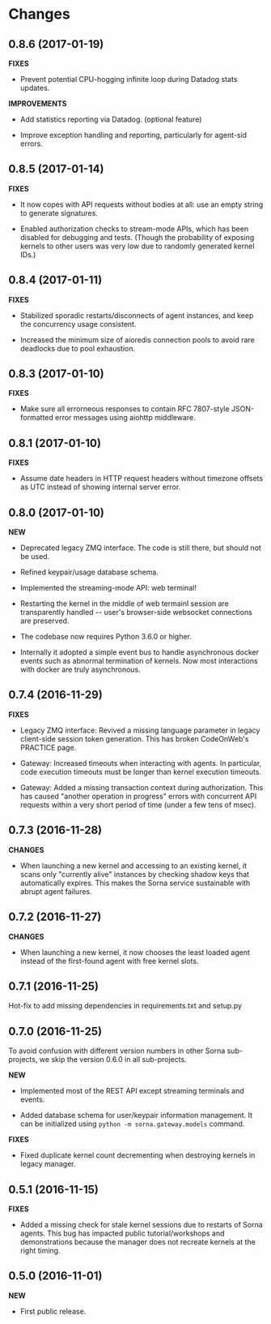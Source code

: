 Changes
=======

0.8.6 (2017-01-19)
------------------

**FIXES**

 - Prevent potential CPU-hogging infinite loop during Datadog stats updates.

**IMPROVEMENTS**

 - Add statistics reporting via Datadog. (optional feature)

 - Improve exception handling and reporting, particularly for agent-sid errors.


0.8.5 (2017-01-14)
------------------

**FIXES**

 - It now copes with API requests without bodies at all: use an empty string to
   generate signatures.

 - Enabled authorization checks to stream-mode APIs, which has been disabled
   for debugging and tests.
   (Though the probability of exposing kernels to other users was very low
   due to randomly generated kernel IDs.)

0.8.4 (2017-01-11)
------------------

**FIXES**

 - Stabilized sporadic restarts/disconnects of agent instances, and keep the
   concurrency usage consistent.

 - Increased the minimum size of aioredis connection pools to avoid rare
   deadlocks due to pool exhaustion.

0.8.3 (2017-01-10)
------------------

**FIXES**

 - Make sure all errorneous responses to contain RFC 7807-style JSON-formatted
   error messages using aiohttp middleware.

0.8.1 (2017-01-10)
------------------

**FIXES**

 - Assume date headers in HTTP request headers without timezone offsets
   as UTC instead of showing internal server error.

0.8.0 (2017-01-10)
------------------

**NEW**

 - Deprecated legacy ZMQ interface.  The code is still there, but should
   not be used.

 - Refined keypair/usage database schema.

 - Implemented the streaming-mode API: web terminal!

 - Restarting the kernel in the middle of web termainl session are transparently
   handled -- user's browser-side websocket connections are preserved.

 - The codebase now requires Python 3.6.0 or higher.

 - Internally it adopted a simple event bus to handle asynchronous docker events
   such as abnormal termination of kernels.  Now most interactions with docker
   are truly asynchronous.

0.7.4 (2016-11-29)
------------------

**FIXES**

 - Legacy ZMQ interface: Revived a missing language parameter in legacy
   client-side session token generation.
   This has broken CodeOnWeb's PRACTICE page.

 - Gateway: Increased timeouts when interacting with agents.
   In particular, code execution timeouts must be longer than kernel execution
   timeouts.

 - Gateway: Added a missing transaction context during authorization.
   This has caused "another operation in progress" errors with concurrent API
   requests within a very short period of time (under a few tens of msec).

0.7.3 (2016-11-28)
------------------

**CHANGES**

 - When launching a new kernel and accessing to an existing kernel, it scans
   only "currently alive" instances by checking shadow keys that automatically
   expires.  This makes the Sorna service sustainable with abrupt agent failures.

0.7.2 (2016-11-27)
-----------------

**CHANGES**

 - When launching a new kernel, it now chooses the least loaded agent instead of
   the first-found agent with free kernel slots.

0.7.1 (2016-11-25)
------------------

Hot-fix to add missing dependencies in requirements.txt and setup.py

0.7.0 (2016-11-25)
------------------

To avoid confusion with different version numbers in other Sorna sub-projects,
we skip the version 0.6.0 in all sub-projects.

**NEW**

 - Implemented most of the REST API except streaming terminals and events.

 - Added database schema for user/keypair information management.
   It can be initialized using `python -m sorna.gateway.models` command.

**FIXES**

 - Fixed duplicate kernel count decrementing when destroying kernels in legacy manager.

0.5.1 (2016-11-15)
------------------

**FIXES**

 - Added a missing check for stale kernel sessions due to restarts of Sorna agents.
   This bug has impacted public tutorial/workshops and demonstrations because the
   manager does not recreate kernels at the right timing.

0.5.0 (2016-11-01)
------------------

**NEW**

 - First public release.

